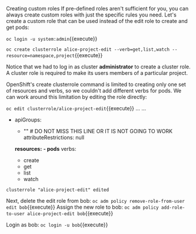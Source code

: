 Creating custom roles
If pre-defined roles aren't sufficient for you, you can always create custom roles with just the specific rules you need. Let's create a custom role that can be used instead of the edit role to create and get pods:


`oc login -u system:admin`{{execute}}

`oc create clusterrole alice-project-edit --verb=get,list,watch --resource=namespace,project`{{execute}}


Notice that we had to log in as cluster **administrator** to create a cluster role. A cluster role is required to make its users members of a particular project.

OpenShift's create clusterrole command is limited to creating only one set of resources and verbs, so we couldn't add different verbs for pods. We can work around this limitation by editing the role directly:


`oc edit clusterrole/alice-project-edit`{{execute}}
...
<output omitted>
...
- apiGroups:
  - ""  # DO NOT MISS THIS LINE OR IT IS NOT GOING TO WORK  
  attributeRestrictions: null

  **resources:**
  **- pods**
  verbs:
  - create
  - get
  - list
  - watch

```
clusterrole "alice-project-edit" edited
```


Next, delete the edit role from bob:
`oc adm policy remove-role-from-user edit bob`{{execute}}
Assign the new role to bob:
`oc adm policy add-role-to-user alice-project-edit bob`{{execute}}

Login as bob:
`oc login -u bob`{{execute}}